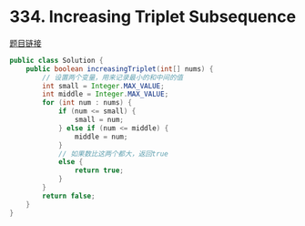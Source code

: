# 334. Increasing Triplet Subsequence
[题目链接](https://leetcode.com/problems/increasing-triplet-subsequence/?tab=Description)
```java
public class Solution {
    public boolean increasingTriplet(int[] nums) {
        // 设置两个变量，用来记录最小的和中间的值
        int small = Integer.MAX_VALUE;
        int middle = Integer.MAX_VALUE;
        for (int num : nums) {
            if (num <= small) {
                small = num;
            } else if (num <= middle) {
                middle = num;
            }
            // 如果数比这两个都大，返回true
            else {
                return true;
            }
        }
        return false;
    }
}
```
